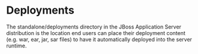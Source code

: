 # Deployments

The standalone/deployments directory in the JBoss Application Server
distribution is the location end users can place their deployment content
(e.g. war, ear, jar, sar files) to have it automatically deployed into the server
runtime.
